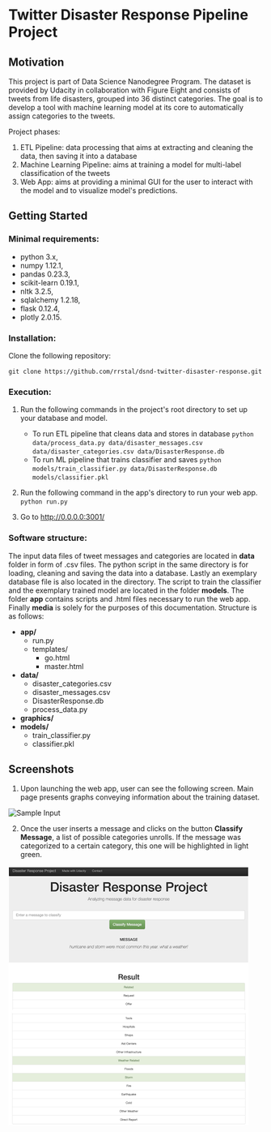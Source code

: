 # Twitter Disaster Response Pipeline Project


<a name="motivation"></a>
## Motivation

This project is part of Data Science Nanodegree Program.
The dataset is provided by Udacity in collaboration with Figure Eight and consists of tweets from life disasters, grouped into 36 distinct categories. The goal is to develop a tool with machine learning model at its core to automatically assign categories to the tweets.

Project phases:

1. ETL Pipeline: data processing that aims at extracting and cleaning the data, then saving it into a database
2. Machine Learning Pipeline: aims at training a model for multi-label classification of the tweets
3. Web App: aims at providing a minimal GUI for the user to interact with the model and to visualize model's predictions.

## Getting Started

### Minimal requirements:
* python 3.x,
* numpy 1.12.1, 
* pandas 0.23.3, 
* scikit-learn 0.19.1,
* nltk 3.2.5,
* sqlalchemy 1.2.18,
* flask 0.12.4,
* plotly 2.0.15.

### Installation:
Clone the following repository:
```
git clone https://github.com/rrstal/dsnd-twitter-disaster-response.git
```

### Execution:
1. Run the following commands in the project's root directory to set up your database and model.

    - To run ETL pipeline that cleans data and stores in database
        `python data/process_data.py data/disaster_messages.csv data/disaster_categories.csv data/DisasterResponse.db`
    - To run ML pipeline that trains classifier and saves
        `python models/train_classifier.py data/DisasterResponse.db models/classifier.pkl`

2. Run the following command in the app's directory to run your web app.
    `python run.py`

3. Go to http://0.0.0.0:3001/

### Software structure:
The input data files of tweet messages and categories are located in **data** folder in form of .csv files. The python script in the same directory is for loading, cleaning and saving the data into a database. Lastly an exemplary database file is also located in the directory. The script to train the classifier and the exemplary trained model are located in the folder **models**. The folder **app** contains scripts and .html files necessary to run the web app. Finally **media** is solely for the purposes of this documentation. Structure is as follows:

- **app/**
    - run.py
    - templates/
        - go.html
        - master.html
- **data/** 
    - disaster_categories.csv
    - disaster_messages.csv
    - DisasterResponse.db
    - process_data.py
- **graphics/** 
- **models/**
    - train_classifier.py
    - classifier.pkl 


## Screenshots

1. Upon launching the web app, user can see the following screen. Main page presents graphs conveying information about the training dataset.  

![Sample Input](media/twitter.01.PNG)

2. Once the user inserts a message and clicks on the button **Classify Message**, a list of possible categories unrolls. If the message was categorized to a certain category, this one will be highlighted in light green.

![Sample Output](media/twitter02.PNG)
